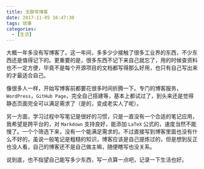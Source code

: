 ```yaml
---
title: 无聊写博客
date: 2017-11-05 16:47:30
tags: 琐事
categories:
  - [生活]
---
```


大概一年多没有写博客了。这一年间，多多少少接触了很多工业界的东西，不少东西还是值得记下的。更重要的是，很多东西不记下来自己就忘了，用的时候查资料也不一定方便，毕竟不是每个开源项目的文档都写得那么好用，也只有自己写出来的才最适合自己。

<!--more-->

像很多人一样，开始写博客前都要花很多时间折腾一下。专门的博客服务，`WordPress`，`GitHub Page`，完全自己搭建等，基本上都试过了，到头来还是觉得静态页面完全可以满足需求了（是的，变成老实人了呢）。

另一方面，学习过程中写笔记是很好的习惯，只是一直没有一个合适的笔记应用，我希望是跨平台的，对 `Markdown` 支持良好，能添加 `LaTeX` 公式的，速度当然不能慢了。一个个筛选下来，没有一个能满足需求的。不过直接写到博客里面也没有什么不好的，虽说一般笔记是粗糙的知识，博客应该是自己提炼过的，但是想到反正也没人看，自己的博客还不是自己做主嘛，随便瞎写也没关系。

说到底，也不指望自己能写多少东西，写一点算一点吧，记录一下生活也好。